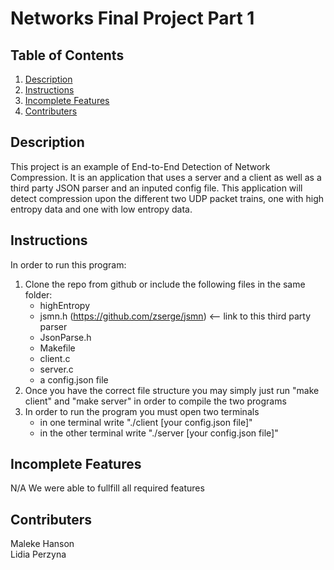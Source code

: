# Networks Final Project Part 1

## Table of Contents
1. [Description](#description)
2. [Instructions](#instructions)
3. [Incomplete Features](#incomplete-features)
7. [Contributers](#contributers)

## Description
This project is an example of End-to-End Detection of Network Compression. It is an application that uses a server and a client as well as a third party JSON parser and an inputed config file. This application will detect compression upon the different two UDP packet trains, one with high entropy data and one with low entropy data.

## Instructions
In order to run this program:
1. Clone the repo from github or include the following files in the same folder:
    - highEntropy
    - jsmn.h (https://github.com/zserge/jsmn) <-- link to this third party parser
    - JsonParse.h
    - Makefile
    - client.c
    - server.c
    - a config.json file
2. Once you have the correct file structure you may simply just run "make client" and "make server" in order to compile the two programs
3. In order to run the program you must open two terminals
    - in one terminal write "./client [your config.json file]"
    - in the other terminal write "./server [your config.json file]"


## Incomplete Features
N/A We were able to fullfill all required features

## Contributers
Maleke Hanson <br>
Lidia Perzyna
